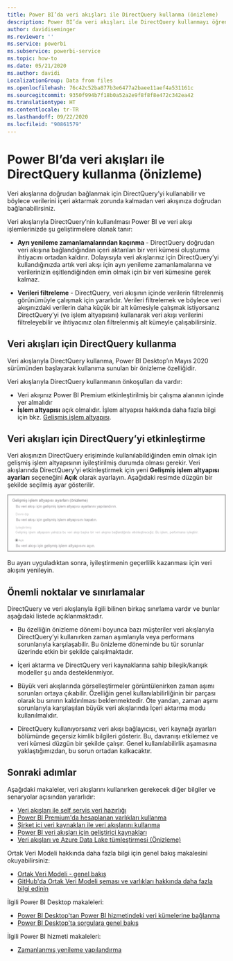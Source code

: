 ```yaml
---
title: Power BI’da veri akışları ile DirectQuery kullanma (önizleme)
description: Power BI’da veri akışları ile DirectQuery kullanmayı öğrenin
author: davidiseminger
ms.reviewer: ''
ms.service: powerbi
ms.subservice: powerbi-service
ms.topic: how-to
ms.date: 05/21/2020
ms.author: davidi
LocalizationGroup: Data from files
ms.openlocfilehash: 76c42c52ba877b3e6477a2baee11aef4a531161c
ms.sourcegitcommit: 9350f994b7f18b0a52a2e9f8f8f8e472c342ea42
ms.translationtype: HT
ms.contentlocale: tr-TR
ms.lasthandoff: 09/22/2020
ms.locfileid: "90861579"
---
```

# <a name="use-directquery-with-dataflows-in-power-bi-preview"></a>Power BI’da veri akışları ile DirectQuery kullanma (önizleme)

Veri akışlarına doğrudan bağlanmak için DirectQuery’yi kullanabilir ve böylece verilerini içeri aktarmak zorunda kalmadan veri akışınıza doğrudan bağlanabilirsiniz. 

Veri akışlarıyla DirectQuery’nin kullanılması Power BI ve veri akışı işlemlerinizde şu geliştirmelere olanak tanır:

* **Ayrı yenileme zamanlamalarından kaçınma** - DirectQuery doğrudan veri akışına bağlandığından içeri aktarılan bir veri kümesi oluşturma ihtiyacını ortadan kaldırır. Dolayısıyla veri akışlarınız için DirectQuery’yi kullandığınızda artık veri akışı için ayrı yenileme zamanlamalarına ve verilerinizin eşitlendiğinden emin olmak için bir veri kümesine gerek kalmaz.

* **Verileri filtreleme** - DirectQuery, veri akışının içinde verilerin filtrelenmiş görünümüyle çalışmak için yararlıdır. Verileri filtrelemek ve böylece veri akışınızdaki verilerin daha küçük bir alt kümesiyle çalışmak istiyorsanız DirectQuery’yi (ve işlem altyapısını) kullanarak veri akışı verilerini filtreleyebilir ve ihtiyacınız olan filtrelenmiş alt kümeyle çalışabilirsiniz.


## <a name="using-directquery-for-dataflows"></a>Veri akışları için DirectQuery kullanma

Veri akışlarıyla DirectQuery kullanma, Power BI Desktop’ın Mayıs 2020 sürümünden başlayarak kullanıma sunulan bir önizleme özelliğidir. 

Veri akışlarıyla DirectQuery kullanmanın önkoşulları da vardır:

* Veri akışınız Power BI Premium etkinleştirilmiş bir çalışma alanının içinde yer almalıdır
* **İşlem altyapısı** açık olmalıdır. İşlem altyapısı hakkında daha fazla bilgi için bkz. [Gelişmiş işlem altyapısı](service-dataflows-enhanced-compute-engine.md).

## <a name="enable-directquery-for-dataflows"></a>Veri akışları için DirectQuery’yi etkinleştirme

Veri akışınızın DirectQuery erişiminde kullanılabildiğinden emin olmak için gelişmiş işlem altyapısının iyileştirilmiş durumda olması gerekir. Veri akışlarında DirectQuery’yi etkinleştirmek için yeni **Gelişmiş işlem altyapısı ayarları** seçeneğini **Açık** olarak ayarlayın. Aşağıdaki resimde düzgün bir şekilde seçilmiş ayar gösterilir.

![Veri akışlarında gelişmiş işlem altyapısını etkinleştirme](media/service-dataflows-directquery/dataflows-directquery-01.png)

Bu ayarı uyguladıktan sonra, iyileştirmenin geçerlilik kazanması için veri akışını yenileyin. 


## <a name="considerations-and-limitations"></a>Önemli noktalar ve sınırlamalar

DirectQuery ve veri akışlarıyla ilgili bilinen birkaç sınırlama vardır ve bunlar aşağıdaki listede açıklanmaktadır.

* Bu özelliğin önizleme dönemi boyunca bazı müşteriler veri akışlarıyla DirectQuery’yi kullanırken zaman aşımlarıyla veya performans sorunlarıyla karşılaşabilir. Bu önizleme döneminde bu tür sorunlar üzerinde etkin bir şekilde çalışılmaktadır.

* İçeri aktarma ve DirectQuery veri kaynaklarına sahip bileşik/karışık modeller şu anda desteklenmiyor.

* Büyük veri akışlarında görselleştirmeler görüntülenirken zaman aşımı sorunları ortaya çıkabilir. Özelliğin genel kullanılabilirliğinin bir parçası olarak bu sınırın kaldırılması beklenmektedir. Öte yandan, zaman aşımı sorunlarıyla karşılaşılan büyük veri akışlarında İçeri aktarma modu kullanılmalıdır.

* DirectQuery kullanıyorsanız veri akışı bağlayıcısı, veri kaynağı ayarları bölümünde geçersiz kimlik bilgileri gösterir. Bu, davranışı etkilemez ve veri kümesi düzgün bir şekilde çalışır. Genel kullanılabilirlik aşamasına yaklaştığımızdan, bu sorun ortadan kalkacaktır.



## <a name="next-steps"></a>Sonraki adımlar

Aşağıdaki makaleler, veri akışlarını kullanırken gerekecek diğer bilgiler ve senaryolar açısından yararlıdır:

* [Veri akışları ile self servis veri hazırlığı](service-dataflows-overview.md)
* [Power BI Premium'da hesaplanan varlıkları kullanma](service-dataflows-computed-entities-premium.md)
* [Şirket içi veri kaynakları ile veri akışlarını kullanma](service-dataflows-on-premises-gateways.md)
* [Power BI veri akışları için geliştirici kaynakları](service-dataflows-developer-resources.md)
* [Veri akışları ve Azure Data Lake tümleştirmesi (Önizleme)](service-dataflows-azure-data-lake-integration.md)

Ortak Veri Modeli hakkında daha fazla bilgi için genel bakış makalesini okuyabilirsiniz:
* [Ortak Veri Modeli - genel bakış ](/powerapps/common-data-model/overview)
* [GitHub'da Ortak Veri Modeli şeması ve varlıkları hakkında daha fazla bilgi edinin](https://github.com/Microsoft/CDM)

İlgili Power BI Desktop makaleleri:

* [Power BI Desktop'tan Power BI hizmetindeki veri kümelerine bağlanma](../connect-data/desktop-report-lifecycle-datasets.md)
* [Power BI Desktop'ta sorgulara genel bakış](desktop-query-overview.md)

İlgili Power BI hizmeti makaleleri:
* [Zamanlanmış yenileme yapılandırma](../connect-data/refresh-scheduled-refresh.md)